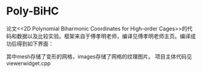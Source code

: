 # Poly-BiHC
论文<<2D Polynomial Biharmonic Coordinates for High-order Cages>>的代码和数据以及比较实验。框架来自于傅孝明老师，编译见傅孝明老师主页。编译成功后得到如下界面：

其中mesh存储了变形的网格，images存储了网格的纹理图片。
项目主体代码见viewerwidget.cpp
